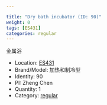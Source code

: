 ```yaml
---

title: "Dry bath incubator (ID: 90)"
weight: 0
tags: [ES431]
categories: regular
---
```


金属浴

<!--more-->



- Location: [ES431](../../tags/es431)
- Brand/Model: 加热和制冷型
- Identity: 90
- PI: Zheng Chen
- Quantity: 1
- Category: [regular](../../categories/regular)






